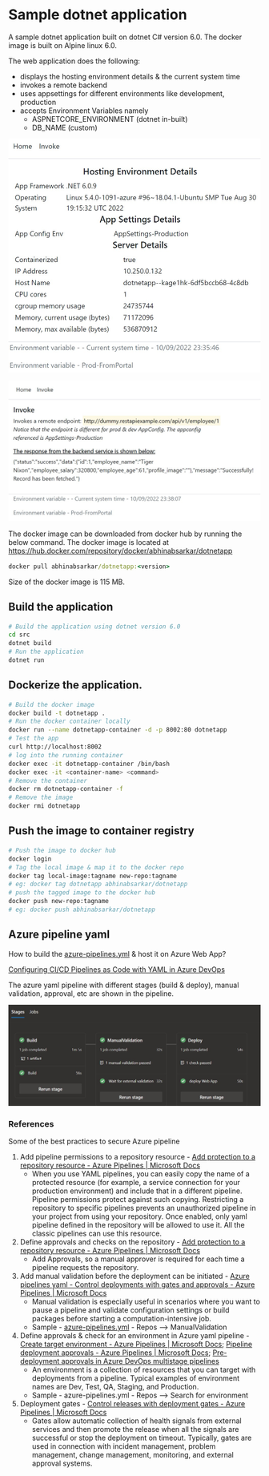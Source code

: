 # Sample dotnet application
A sample dotnet application built on dotnet C# version 6.0. The docker image is built on Alpine linux 6.0. 

The web application does the following:
* displays the hosting environment details & the current system time
* invokes a remote backend
* uses appsettings for different environments like development, production
* accepts Environment Variables namely
    * ASPNETCORE_ENVIRONMENT (dotnet in-built)
    * DB_NAME (custom)

![alt txt](/images/dotnetapp1.jpg)

![alt txt](/images/dotnetapp2.jpg)

The docker image can be downloaded from docker hub by running the below command. The docker image is located at https://hub.docker.com/repository/docker/abhinabsarkar/dotnetapp
```cmd
docker pull abhinabsarkar/dotnetapp:<version>
```
Size of the docker image is 115 MB.

## Build the application
```bash
# Build the application using dotnet version 6.0
cd src
dotnet build
# Run the application
dotnet run
```
## Dockerize the application.
```bash
# Build the docker image
docker build -t dotnetapp .
# Run the docker container locally
docker run --name dotnetapp-container -d -p 8002:80 dotnetapp
# Test the app
curl http://localhost:8002
# log into the running container 
docker exec -it dotnetapp-container /bin/bash
docker exec -it <container-name> <command>
# Remove the container
docker rm dotnetapp-container -f 
# Remove the image
docker rmi dotnetapp
```

## Push the image to container registry
```bash
# Push the image to docker hub
docker login
# Tag the local image & map it to the docker repo
docker tag local-image:tagname new-repo:tagname
# eg: docker tag dotnetapp abhinabsarkar/dotnetapp
# push the tagged image to the docker hub
docker push new-repo:tagname
# eg: docker push abhinabsarkar/dotnetapp
```

## Azure pipeline yaml
How to build the [azure-pipelines.yml](azure-pipelines.yml) & host it on Azure Web App?

[Configuring CI/CD Pipelines as Code with YAML in Azure DevOps](https://azuredevopslabs.com/labs/azuredevops/yaml/)

The azure yaml pipeline with different stages (build & deploy), manual validation, approval, etc are shown in the pipeline.

![alt txt](/images/az-pipeline-yaml-cicd.jpg)

### References
Some of the best practices to secure Azure pipeline

1. Add pipeline permissions to a repository resource - [Add protection to a repository resource - Azure Pipelines | Microsoft Docs](https://docs.microsoft.com/en-us/azure/devops/pipelines/process/repository-resource?view=azure-devops#add-pipeline-permissions-to-a-repository-resource)  
    * When you use YAML pipelines, you can easily copy the name of a protected resource (for example, a service connection for your production environment) and include that in a different pipeline. Pipeline permissions protect against such copying. Restricting a repository to specific pipelines prevents an unauthorized pipeline in your project from using your repository. Once enabled, only yaml pipeline defined in the repository will be allowed to use it. All the classic pipelines can use this resource.
2. Define approvals and checks on the repository - [Add protection to a repository resource - Azure Pipelines | Microsoft Docs](https://docs.microsoft.com/en-us/azure/devops/pipelines/process/repository-resource?view=azure-devops#add-a-repository-resource-check)
    * Add Approvals, so a manual approver is required for each time a pipeline requests the repository.
3. Add manual validation before the deployment can be initiated - [Azure pipelines yaml - Control deployments with gates and approvals - Azure Pipelines | Microsoft Docs](https://docs.microsoft.com/en-us/azure/devops/pipelines/release/deploy-using-approvals?view=azure-devops#set-up-manual-validation)
    * Manual validation is especially useful in scenarios where you want to pause a pipeline and validate configuration settings or build packages before starting a computation-intensive job.
    * Sample - [azure-pipelines.yml](azure-pipelines.yml) - Repos --> ManualValidation
4. Define approvals & check for an environment in Azure yaml pipeline - [Create target environment - Azure Pipelines | Microsoft Docs](https://docs.microsoft.com/en-us/azure/devops/pipelines/process/environments?view=azure-devops); [Pipeline deployment approvals - Azure Pipelines | Microsoft Docs](https://docs.microsoft.com/en-us/azure/devops/pipelines/process/approvals?view=azure-devops&tabs=check-pass); [Pre-deployment approvals in Azure DevOps multistage pipelines](https://gavincampbell.dev/post/azure-devops-predeployment-approval-multistage-pipeline/)
    * An environment is a collection of resources that you can target with deployments from a pipeline. Typical examples of environment names are Dev, Test, QA, Staging, and Production. 
    * Sample - azure-pipelines.yml - Repos --> Search for environment 
5. Deployment gates - [Control releases with deployment gates - Azure Pipelines | Microsoft Docs](https://docs.microsoft.com/en-us/azure/devops/pipelines/release/approvals/gates?view=azure-devops)
    * Gates allow automatic collection of health signals from external services and then promote the release when all the signals are successful or stop the deployment on timeout. Typically, gates are used in connection with incident management, problem management, change management, monitoring, and external approval systems.

